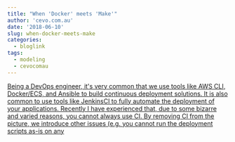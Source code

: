 ```yaml
---
title: "When 'Docker' meets 'Make'"
author: 'cevo.com.au'
date: '2018-06-10'
slug: when-docker-meets-make
categories:
  - bloglink
tags:
  - modeling
  - cevocomau
---
```


[Being a DevOps engineer, it's very common that we use tools like AWS CLI, Docker/ECS, and Ansible to build continuous deployment solutions. It is also common to use tools like JenkinsCI to fully automate the deployment of your applications. Recently I have experienced that, due to some bizarre and varied reasons, you cannot always use CI. By removing CI from the picture, we introduce other issues (e.g. you cannot run the deployment scripts as-is on any<i class="fas fa-external-link-alt"></i>](https://cevo.com.au/post/2018-06-10-docker-meets-make/)

